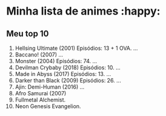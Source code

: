 # Minha lista de animes :happy: 

## Meu top 10

1. Hellsing Ultimate (2001) Episódios: 13 + 1 OVA. ...
2. Baccano! (2007) ...
3. Monster (2004) Episódios: 74. ...
4. Devilman Crybaby (2018) Episódios: 10. ...
5. Made in Abyss (2017) Episódios: 13. ...
6. Darker than Black (2009) Episódios: 26. ...
7. Ajin: Demi-Human (2016) ...
8. Afro Samurai (2007)
9. Fullmetal Alchemist.
10.   Neon Genesis Evangelion.

